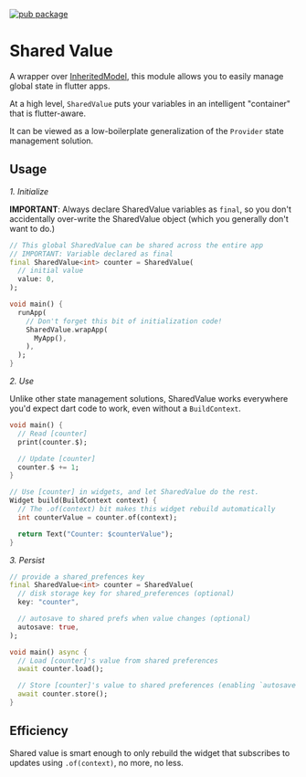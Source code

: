 [![pub package](https://img.shields.io/pub/v/shared_value.svg?style=for-the-badge)](https://pub.dartlang.org/packages/shared_value)

# Shared Value

A wrapper over [InheritedModel](https://api.flutter.dev/flutter/widgets/InheritedModel-class.html), this module allows
you to easily manage global state in flutter apps.

At a high level, `SharedValue` puts your variables in an intelligent "container" that is flutter-aware.

It can be viewed as a low-boilerplate generalization of the `Provider` state management solution.

## Usage

*1. Initialize*

**IMPORTANT**: Always declare SharedValue variables as `final`, so you don't accidentally over-write the SharedValue
object
(which you generally don't want to do.)

```dart
// This global SharedValue can be shared across the entire app
// IMPORTANT: Variable declared as final
final SharedValue<int> counter = SharedValue(
  // initial value
  value: 0,
);

void main() {
  runApp(
    // Don't forget this bit of initialization code!
    SharedValue.wrapApp(
      MyApp(),
    ),
  );
}
```

*2. Use*

Unlike other state management solutions, SharedValue works everywhere you'd expect dart code to work, even without
a `BuildContext`.

```dart
void main() {
  // Read [counter]
  print(counter.$);

  // Update [counter]
  counter.$ += 1;
}

// Use [counter] in widgets, and let SharedValue do the rest.
Widget build(BuildContext context) {
  // The .of(context) bit makes this widget rebuild automatically
  int counterValue = counter.of(context);

  return Text("Counter: $counterValue");
}
```

*3. Persist*

```dart
// provide a shared_prefences key
final SharedValue<int> counter = SharedValue(
  // disk storage key for shared_preferences (optional)
  key: "counter",

  // autosave to shared prefs when value changes (optional)
  autosave: true,
);

void main() async {
  // Load [counter]'s value from shared preferences
  await counter.load();

  // Store [counter]'s value to shared preferences (enabling `autosave` does this automatically)
  await counter.store();
}
```

## Efficiency

Shared value is smart enough to only rebuild the widget that subscribes to updates using `.of(context)`, no more, no
less.
